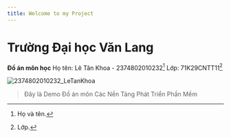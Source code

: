 ```yaml
---
title: Welcome to my Project
---
```

# Trường Đại học Văn Lang

**Đồ án môn học**
Họ tên: Lê Tân Khoa - 2374802010232[^1]
Lớp: 71K29CNTT11[^2]

![2374802010232_LeTanKhoa](https://github.com/user-attachments/assets/b3749b9a-c370-4938-ab18-0f6d074cc04a)

[^1]: Họ và tên.
[^2]: Lớp.

> Đây là Demo Đồ án môn Các Nền Tảng Phát Triển Phần Mềm
